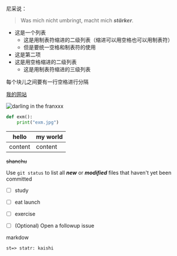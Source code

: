 尼采说：
> Was mich nicht umbringt, macht mich ***stärker***.

+ 这是一个列表
    + 这是用制表符缩进的二级列表（缩进可以用空格也可以用制表符）
    + 但是要统一空格和制表符的使用
+ 这是第二项
 + 这是用空格缩进的二级列表
    + 这是用制表符缩进的三级列表

每个块儿之间要有一行空格进行分隔

[我的网站](https://www.cfpai.top:8888)

![darling in the franxxx](https://timgsa.baidu.com/timg?image&quality=80&size=b9999_10000&sec=1523421459608&di=54541d782a369b41cd93b16e8ca9bb74&imgtype=0&src=http%3A%2F%2Fi1.hdslb.com%2Fbfs%2Farchive%2F7abc37eabad645b3217ed508d7405c7694728987.jpg)

```python
def exm():
    print("exm.jpg")
```

| hello   | my world |
| ------- | -------- |
| content |  content |

~~shanchu~~

Use `git status` to list all **_new_** or **_modified_** files that haven't yet been committed

- [ ] study
- [ ] eat launch
- [ ] exercise

- [ ] (Optional) Open a followup issue

markdow

```flow
st=> statr: kaishi

```
